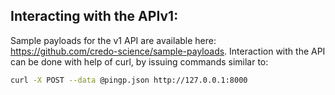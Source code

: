 ## Interacting with the APIv1:

Sample payloads for the v1 API are available here: https://github.com/credo-science/sample-payloads. Interaction with the API can be done with help of curl, by issuing commands similar to:

```bash
curl -X POST --data @pingp.json http://127.0.0.1:8000
```